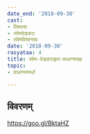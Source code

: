 ```yaml
---
date_end: '2018-09-30'
cast:
- विश्वासः
- व्योमवेङ्कटः
- व्योमविश्वनाथः
date: '2018-09-30'
rasyataa: 4
title: व्योम-वेङ्कटकृत-प्राधान्याग्रहः
topic:
- प्राधान्यस्पर्धा

---
```


## विवरणम्
https://goo.gl/BktaHZ

